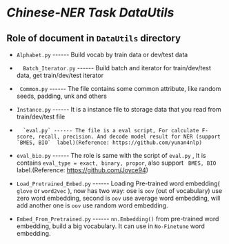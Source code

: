 # ***Chinese-NER Task DataUtils*** #


## Role of document in `DataUtils` directory ##

-  	`Alphabet.py`  ------ Build vocab by train data or dev/test data

-	`  Batch_Iterator.py` ------ Build batch and iterator for train/dev/test data, get train/dev/test iterator

-	` Common.py` ------ The file contains some common attribute, like random seeds, padding, unk and others

-  	`Instance.py` ------ It is a instance file to storage data that you read from train/dev/test file

-     	`eval.py` ------ The file is a eval script, For calculate F-score, recall, precision. And decode model result for NER (support `BMES, BIO`  label)(Reference: https://github.com/yunan4nlp)

-  	`eval_bio.py` ------ The role is same with the script of  `eval.py` ,  It is contains `eval_type = exact, binary, propor`, also support ` BMES, BIO`  label.(Reference: https://github.com/Joyce94)

-  	`Load_Pretrained_Embed.py`  ------ Loading Pre-trained word embedding( `glove` or `word2vec` ), now has two way: ose is `oov` (out of vocabulary) use zero word embedding, second is `oov` use average word embedding, will add another one is `oov` use random word embedding.

-  	`Embed_From_Pretrained.py` ------ `nn.Embedding()` from pre-trained word embedding, build a big vocabulary. It can use in `No-Finetune` word embedding.
